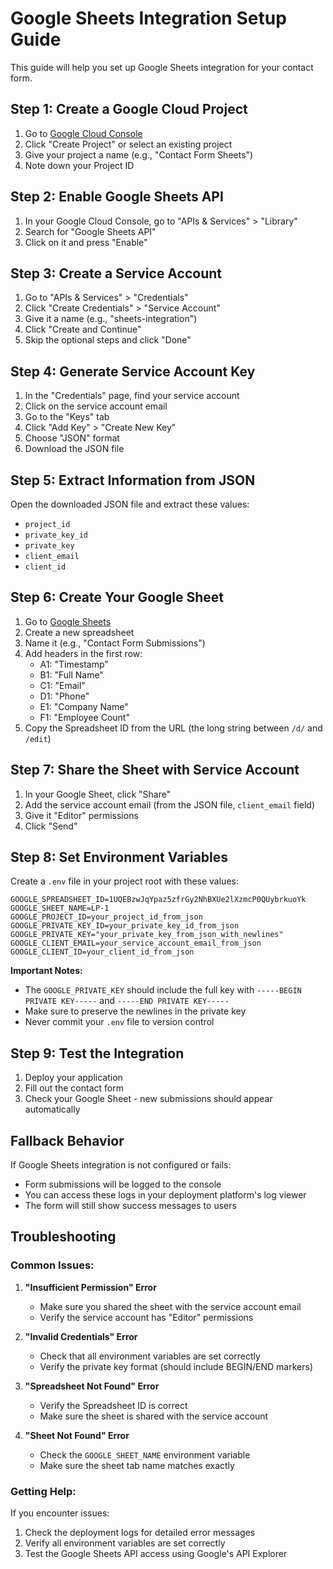 # Google Sheets Integration Setup Guide

This guide will help you set up Google Sheets integration for your contact form.

## Step 1: Create a Google Cloud Project

1. Go to [Google Cloud Console](https://console.cloud.google.com/)
2. Click "Create Project" or select an existing project
3. Give your project a name (e.g., "Contact Form Sheets")
4. Note down your Project ID

## Step 2: Enable Google Sheets API

1. In your Google Cloud Console, go to "APIs & Services" > "Library"
2. Search for "Google Sheets API"
3. Click on it and press "Enable"

## Step 3: Create a Service Account

1. Go to "APIs & Services" > "Credentials"
2. Click "Create Credentials" > "Service Account"
3. Give it a name (e.g., "sheets-integration")
4. Click "Create and Continue"
5. Skip the optional steps and click "Done"

## Step 4: Generate Service Account Key

1. In the "Credentials" page, find your service account
2. Click on the service account email
3. Go to the "Keys" tab
4. Click "Add Key" > "Create New Key"
5. Choose "JSON" format
6. Download the JSON file

## Step 5: Extract Information from JSON

Open the downloaded JSON file and extract these values:
- `project_id`
- `private_key_id`
- `private_key`
- `client_email`
- `client_id`

## Step 6: Create Your Google Sheet

1. Go to [Google Sheets](https://sheets.google.com)
2. Create a new spreadsheet
3. Name it (e.g., "Contact Form Submissions")
4. Add headers in the first row:
   - A1: "Timestamp"
   - B1: "Full Name"
   - C1: "Email"
   - D1: "Phone"
   - E1: "Company Name"
   - F1: "Employee Count"
5. Copy the Spreadsheet ID from the URL (the long string between `/d/` and `/edit`)

## Step 7: Share the Sheet with Service Account

1. In your Google Sheet, click "Share"
2. Add the service account email (from the JSON file, `client_email` field)
3. Give it "Editor" permissions
4. Click "Send"

## Step 8: Set Environment Variables

Create a `.env` file in your project root with these values:

```env
GOOGLE_SPREADSHEET_ID=1UQEBzwJqYpaz5zfrGy2NhBXUe2lXzmcP0QUybrkuoYk
GOOGLE_SHEET_NAME=LP-1
GOOGLE_PROJECT_ID=your_project_id_from_json
GOOGLE_PRIVATE_KEY_ID=your_private_key_id_from_json
GOOGLE_PRIVATE_KEY="your_private_key_from_json_with_newlines"
GOOGLE_CLIENT_EMAIL=your_service_account_email_from_json
GOOGLE_CLIENT_ID=your_client_id_from_json
```

**Important Notes:**
- The `GOOGLE_PRIVATE_KEY` should include the full key with `-----BEGIN PRIVATE KEY-----` and `-----END PRIVATE KEY-----`
- Make sure to preserve the newlines in the private key
- Never commit your `.env` file to version control

## Step 9: Test the Integration

1. Deploy your application
2. Fill out the contact form
3. Check your Google Sheet - new submissions should appear automatically

## Fallback Behavior

If Google Sheets integration is not configured or fails:
- Form submissions will be logged to the console
- You can access these logs in your deployment platform's log viewer
- The form will still show success messages to users

## Troubleshooting

### Common Issues:

1. **"Insufficient Permission" Error**
   - Make sure you shared the sheet with the service account email
   - Verify the service account has "Editor" permissions

2. **"Invalid Credentials" Error**
   - Check that all environment variables are set correctly
   - Verify the private key format (should include BEGIN/END markers)

3. **"Spreadsheet Not Found" Error**
   - Verify the Spreadsheet ID is correct
   - Make sure the sheet is shared with the service account

4. **"Sheet Not Found" Error**
   - Check the `GOOGLE_SHEET_NAME` environment variable
   - Make sure the sheet tab name matches exactly

### Getting Help:

If you encounter issues:
1. Check the deployment logs for detailed error messages
2. Verify all environment variables are set correctly
3. Test the Google Sheets API access using Google's API Explorer